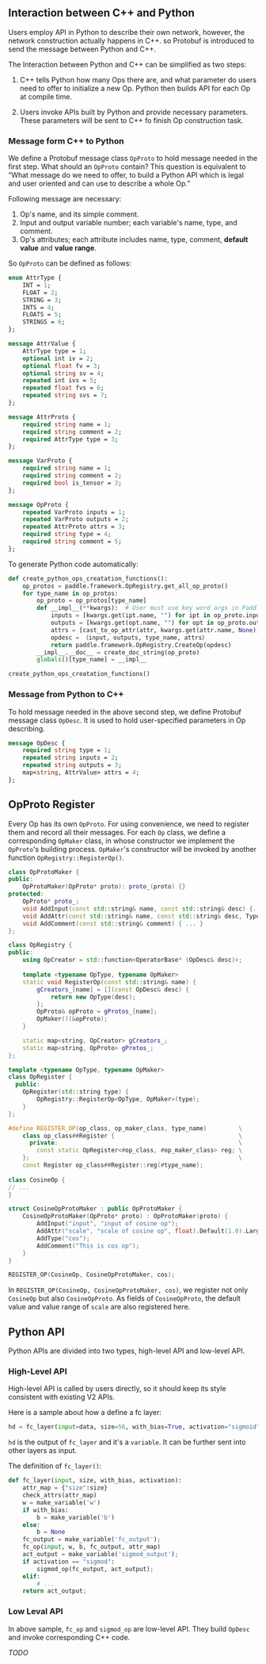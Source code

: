 ## Interaction between C++ and Python

Users employ API in Python to describe their own network, however, the network construction actually happens in C++. so Protobuf is introduced to send the message between Python and C++. 

The Interaction between Python and C++ can be simplified as two steps:

1. C++ tells Python how many Ops there are, and what parameter do users need to offer to initialize a new Op. Python then builds API for each Op at compile time.

2. Users invoke APIs built by Python and provide necessary parameters. These parameters will be sent to C++ fo finish Op construction task.

### Message form C++ to Python

We define a Protobuf message class `OpProto` to hold message needed in the first step. What should an `OpProto` contain? This question is equivalent to “What message do we need to offer, to build a Python API which is legal and user oriented and can use to describe a whole Op.”

Following message are necessary:

1. Op's name, and its simple comment.
2. Input and output variable number; each variable's name, type, and comment.
3. Op's attributes; each attribute includes name, type, comment, **default value** and **value range**.

So `OpProto` can be defined as follows:

```proto
enum AttrType {
	INT = 1;
	FLOAT = 2;
	STRING = 3;
	INTS = 4;
	FLOATS = 5;
	STRINGS = 6;
};

message AttrValue {
	AttrType type = 1;
	optional int iv = 2;
	optional float fv = 3;
	optional string sv = 4;
	repeated int ivs = 5;
	repeated float fvs = 6;
	repeated string svs = 7;
};

message AttrProto {
	required string name = 1;
	required string comment = 2;
	required AttrType type = 3;
};

message VarProto {
	required string name = 1;
	required string comment = 2;
	required bool is_tensor = 3;
};

message OpProto {
	repeated VarProto inputs = 1;
	repeated VarProto outputs = 2;
	repeated AttrProto attrs = 3;
	required string type = 4;
	required string comment = 5;
};
```

To generate Python code automatically:

```python 
def create_python_ops_creatation_functions():
	op_protos = paddle.framework.OpRegistry.get_all_op_proto()
	for type_name in op_protos:
		op_proto = op_protos[type_name]
		def __impl__(**kwargs):  # User must use key word args in Paddle API
			inputs = [kwargs.get(ipt.name, "") for ipt in op_proto.inputs]
			outputs = [kwargs.get(opt.name, "") for opt in op_proto.outputs]
			attrs = [cast_to_op_attr(attr, kwargs.get(attr.name, None)) for attr in op_proto.attrs]
			opdesc = （input, outputs, type_name, attrs）
			return paddle.framework.OpRegistry.CreateOp(opdesc)
		__impl__.__doc__ = create_doc_string(op_proto)
		globals()[type_name] = __impl__

create_python_ops_creatation_functions()
```

### Message from Python to C++

To hold message needed in the above second step, we define Protobuf message class `OpDesc`. It is used to hold user-specified parameters in Op describing.

```proto
message OpDesc {
	required string type = 1;	
	repeated string inputs = 2;
	repeated string outputs = 3;
	map<string, AttrValue> attrs = 4;
};
```

## OpProto Register

Every Op has its own `OpProto`. For using convenience, we need to register them and record all their messages. For each `Op` class, we define a corresponding `OpMaker` class, in whose constructor we implement the `OpProto`'s building process. `OpMaker`'s constructor will be invoked by another function `OpRegistry::RegisterOp()`.

```cpp
class OpProtoMaker {
public:
	OpProtoMaker(OpProto* proto): proto_(proto) {}
protected:
	OpProto* proto_;
	void AddInput(const std::string& name, const std::string& desc) {...}
	void AddAttr(const std::string& name, const std::string& desc, TypeId type) {...}
	void AddComment(const std::string& comment) { ... }
};

class OpRegistry {
public:
	using OpCreator = std::function<OperatorBase* (OpDesc& desc)>;
	
	template <typename OpType, typename OpMaker>
	static void RegisterOp(const std::string& name) {
		gCreators_[name] = [](const OpDesc& desc) {
			return new OpType(desc);
		};
		OpProto& opProto = gProtos_[name];
		OpMaker()(&opProto);
	}

	static map<string, OpCreator> gCreators_;
	static map<string, OpProto> gProtos_;
};

template <typename OpType, typename OpMaker>
class OpRegister {
  public:
    OpRegister(std::string type) {
        OpRegistry::RegisterOp<OpType, OpMaker>(type);
    }
};

#define REGISTER_OP(op_class, op_maker_class, type_name)         \
    class op_class##Register {                                   \
      private:                                                   \
        const static OpRegister<#op_class, #op_maker_class> reg; \
    };                                                           \
    const Register op_class##Register::reg(#type_name);
    
class CosineOp {
// ...
}

struct CosineOpProtoMaker : public OpProtoMaker {
	CosineOpProtoMaker(OpProto* proto) : OpProtoMaker(proto) {
		AddInput("input", "input of cosine op");
		AddAttr("scale", "scale of cosine op", float).Default(1.0).LargerThan(0.0);
		AddType("cos");
		AddComment("This is cos op");
	}
}

REGISTER_OP(CosineOp, CosineOpProtoMaker, cos);
```

In `REGISTER_OP(CosineOp, CosineOpProtoMaker, cos)`, we register not only `CosineOp` but also `CosineOpProto`. As fields of `CosineOpProto`, the default value and value range of `scale` are also registered here. 

## Python API

Python  APIs are divided into two types, high-level API and low-level API.

### High-Level API

High-level API is called by users directly, so it should keep its style consistent with existing V2 APIs.

Here is a sample about how a define a fc layer:

```python
hd = fc_layer(input=data, size=56, with_bias=True, activation="sigmoid");
```

`hd` is the output of `fc_layer` and it's a `variable`. It can be further sent into other layers as input.

The definition of `fc_layer()`:

```python
def fc_layer(input, size, with_bias, activation):
	attr_map = {"size":size}
	check_attrs(attr_map)
	w = make_variable('w')
	if with_bias:
		b = make_variable('b')
	else:
		b = None
	fc_output = make_variable('fc_output');
	fc_op(input, w, b, fc_output, attr_map)
	act_output = make_variable('sigmod_output');
	if activation == "sigmod":
		sigmod_op(fc_output, act_output);
	elif:
		# ...
	return act_output;
``` 

### Low Leval API

In above sample, `fc_op` and `sigmod_op` are low-level API. They build `OpDesc` and invoke corresponding C++ code.

*TODO*

